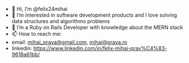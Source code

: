 - 👋 Hi, I’m @felix24mihai
- 👀 I’m interested in software development products and I love solving data structures and algorithms problems
- 🌱 I’m a Ruby on Rails Developer with knowledge about the MERN stack
- 📫 How to reach me:
- email: mihai_prava@gmail.com, mihai@prava.ro
- linkedin: https://www.linkedin.com/in/felix-mihai-prav%C4%83-9618a61bb/

<!---
felix24mihai/felix24mihai is a ✨ special ✨ repository because its `README.md` (this file) appears on your GitHub profile.
You can click the Preview link to take a look at your changes.
--->
